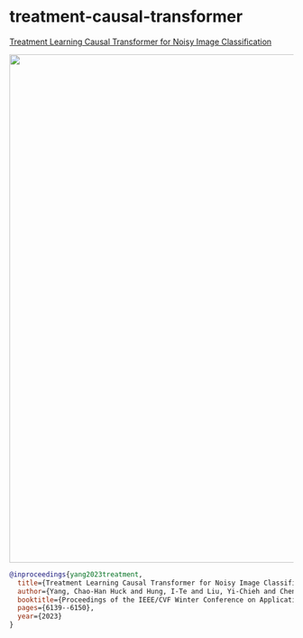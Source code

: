 # treatment-causal-transformer

[Treatment Learning Causal Transformer for Noisy Image Classification](https://openaccess.thecvf.com/content/WACV2023/papers/Yang_Treatment_Learning_Causal_Transformer_for_Noisy_Image_Classification_WACV_2023_paper.pdf)

<img src="https://github.com/huckiyang/treatment-causal-transformer/blob/main/tlt.png" width="900">


```bib
@inproceedings{yang2023treatment,
  title={Treatment Learning Causal Transformer for Noisy Image Classification},
  author={Yang, Chao-Han Huck and Hung, I-Te and Liu, Yi-Chieh and Chen, Pin-Yu},
  booktitle={Proceedings of the IEEE/CVF Winter Conference on Applications of Computer Vision},
  pages={6139--6150},
  year={2023}
}
```
